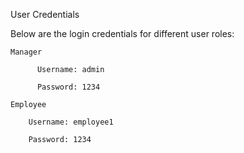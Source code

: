 User Credentials

Below are the login credentials for different user roles:

    Manager

          Username: admin

          Password: 1234

    Employee

        Username: employee1

        Password: 1234

